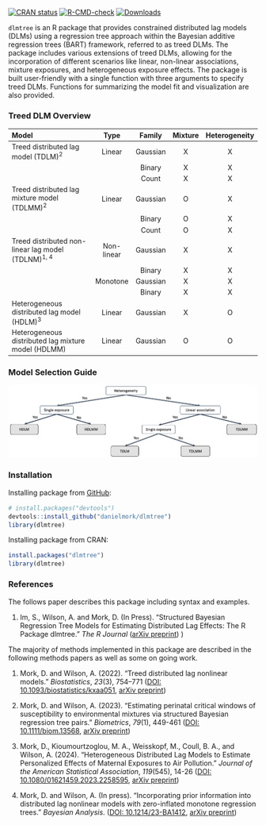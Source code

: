 
<!-- README.md is generated from README.Rmd. Please edit that file -->
<!-- badges: start -->

[![CRAN
status](https://www.r-pkg.org/badges/version/dlmtree)](https://CRAN.R-project.org/package=dlmtree)
[![R-CMD-check](https://github.com/danielmork/dlmtree/actions/workflows/R-CMD-check.yaml/badge.svg)](https://github.com/danielmork/dlmtree/actions/workflows/R-CMD-check.yaml)
[![Downloads](https://cranlogs.r-pkg.org/badges/grand-total/dlmtree)](https://CRAN.R-project.org/package=dlmtree)
<!-- badges: end -->

`dlmtree` is an R package that provides constrained distributed lag
models (DLMs) using a regression tree approach within the Bayesian
additive regression trees (BART) framework, referred to as treed DLMs.
The package includes various extensions of treed DLMs, allowing for the
incorporation of different scenarios like linear, non-linear
associations, mixture exposures, and heterogeneous exposure effects. The
package is built user-friendly with a single function with three
arguments to specify treed DLMs. Functions for summarizing the model fit
and visualization are also provided.

### Treed DLM Overview

| Model                                                         |    Type    |  Family  | Mixture | Heterogeneity |
|:--------------------------------------------------------------|:----------:|:--------:|:-------:|:-------------:|
| Treed distributed lag model (TDLM)<sup>2</sup>                |   Linear   | Gaussian |    X    |       X       |
|                                                               |            |  Binary  |    X    |       X       |
|                                                               |            |  Count   |    X    |       X       |
| Treed distributed lag mixture model (TDLMM)<sup>2</sup>       |   Linear   | Gaussian |    O    |       X       |
|                                                               |            |  Binary  |    O    |       X       |
|                                                               |            |  Count   |    O    |       X       |
| Treed distributed non-linear lag model (TDLNM)<sup>1, 4</sup> | Non-linear | Gaussian |    X    |       X       |
|                                                               |            |  Binary  |    X    |       X       |
|                                                               |  Monotone  | Gaussian |    X    |       X       |
|                                                               |            |  Binary  |    X    |       X       |
| Heterogeneous distributed lag model (HDLM)<sup>3</sup>        |   Linear   | Gaussian |    X    |       O       |
| Heterogeneous distributed lag mixture model (HDLMM)           |   Linear   | Gaussian |    O    |       O       |

### Model Selection Guide

![](man/figures/decisiontree.png)

### Installation

Installing package from [GitHub](https://github.com/):

``` r
# install.packages("devtools")
devtools::install_github("danielmork/dlmtree")
library(dlmtree)
```

Installing package from CRAN:

``` r
install.packages("dlmtree")
library(dlmtree)
```

### References


The follows paper describes this package including syntax and examples.

1.  Im, S., Wilson, A. and Mork, D. (In Press). “Structured Bayesian Regression Tree Models for Estimating Distributed Lag Effects: The R Package dlmtree.”
    _The R Journal_ ([arXiv preprint](https://arxiv.org/abs/2504.18452))
)

The majority of methods implemented in this package are described in the following methods papers as well as some on going work.

1.  Mork, D. and Wilson, A. (2022). “Treed distributed lag nonlinear
    models.” *Biostatistics*, *23*(3), 754–771 ([DOI:
    10.1093/biostatistics/kxaa051](https://doi.org/10.1093/biostatistics/kxaa051),
    [arXiv preprint](https://arxiv.org/abs/2010.06147))

2.  Mork, D. and Wilson, A. (2023). “Estimating perinatal critical
    windows of susceptibility to environmental mixtures via structured
    Bayesian regression tree pairs.” *Biometrics*, *79*(1), 449-461
    ([DOI: 10.1111/biom.13568](https://doi.org/10.1111/biom.13568),
    [arXiv preprint](https://arxiv.org/abs/2102.09071))

3.  Mork, D., Kioumourtzoglou, M. A., Weisskopf, M., Coull, B. A., and
    Wilson, A. (2024). “Heterogeneous Distributed Lag Models to Estimate
    Personalized Effects of Maternal Exposures to Air Pollution.”
    *Journal of the American Statistical Association*, *119*(545), 14-26
    ([DOI:
    10.1080/01621459.2023.2258595](https://doi.org/10.1080/01621459.2023.2258595),
    [arXiv preprint](https://arxiv.org/abs/2109.13763))

4.  Mork, D. and Wilson, A. (In press). “Incorporating prior information
    into distributed lag nonlinear models with zero-inflated monotone
    regression trees.” *Bayesian Analysis*. ([DOI:
    10.1214/23-BA1412](https://doi.org/10.1214/23-BA1412), [arXiv
    preprint](https://arxiv.org/abs/2301.12937))

